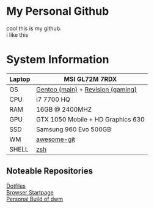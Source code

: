 # My Personal Github

cool this is my github. \
i like this
# System Information
| Laptop | MSI GL72M 7RDX |
| ----------- | ----------- |
| OS | [Gentoo (main)](https://gentoo.org) + [Revision (gaming)](https://sites.google.com/view/meetrevision) |
| CPU | i7 7700 HQ |
| RAM | 16GB @ 2400MHZ |
| GPU | GTX 1050 Mobile + HD Graphics 630 | 
| SSD | Samsung 960 Evo 500GB | 
| WM | [awesome-git](https://github.com/awesomeWM/awesome)| 
| SHELL | [zsh](https://github.com/zsh-users/zsh) |
## Noteable Repositories
[Dotfiles](https://github.com/rethinkingrn/dotfiles) \
[Browser Startpage](https://github.com/rethinkingrn/startpage) \
[Personal Build of dwm](https://github.com/rethinkingrn/dwm-flexipatch)

